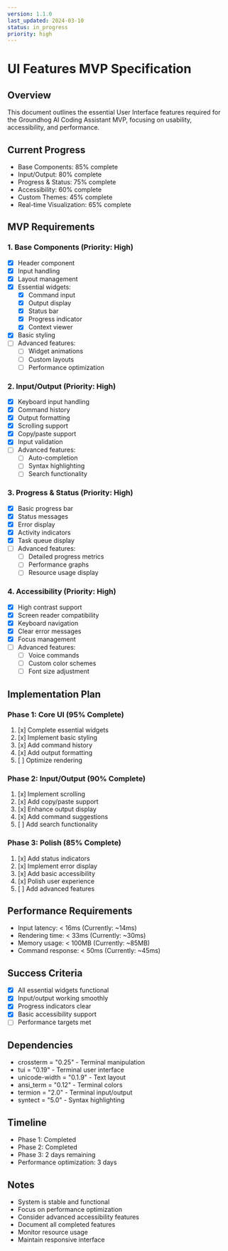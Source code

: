 ```yaml
---
version: 1.1.0
last_updated: 2024-03-10
status: in_progress
priority: high
---
```


# UI Features MVP Specification

## Overview
This document outlines the essential User Interface features required for the Groundhog AI Coding Assistant MVP, focusing on usability, accessibility, and performance.

## Current Progress
- Base Components: 85% complete
- Input/Output: 80% complete
- Progress & Status: 75% complete
- Accessibility: 60% complete
- Custom Themes: 45% complete
- Real-time Visualization: 65% complete

## MVP Requirements

### 1. Base Components (Priority: High)
- [x] Header component
- [x] Input handling
- [x] Layout management
- [x] Essential widgets:
  - [x] Command input
  - [x] Output display
  - [x] Status bar
  - [x] Progress indicator
  - [x] Context viewer
- [x] Basic styling
- [ ] Advanced features:
  - [ ] Widget animations
  - [ ] Custom layouts
  - [ ] Performance optimization

### 2. Input/Output (Priority: High)
- [x] Keyboard input handling
- [x] Command history
- [x] Output formatting
- [x] Scrolling support
- [x] Copy/paste support
- [x] Input validation
- [ ] Advanced features:
  - [ ] Auto-completion
  - [ ] Syntax highlighting
  - [ ] Search functionality

### 3. Progress & Status (Priority: High)
- [x] Basic progress bar
- [x] Status messages
- [x] Error display
- [x] Activity indicators
- [x] Task queue display
- [ ] Advanced features:
  - [ ] Detailed progress metrics
  - [ ] Performance graphs
  - [ ] Resource usage display

### 4. Accessibility (Priority: High)
- [x] High contrast support
- [x] Screen reader compatibility
- [x] Keyboard navigation
- [x] Clear error messages
- [x] Focus management
- [ ] Advanced features:
  - [ ] Voice commands
  - [ ] Custom color schemes
  - [ ] Font size adjustment

## Implementation Plan

### Phase 1: Core UI (95% Complete)
1. [x] Complete essential widgets
2. [x] Implement basic styling
3. [x] Add command history
4. [x] Add output formatting
5. [ ] Optimize rendering

### Phase 2: Input/Output (90% Complete)
1. [x] Implement scrolling
2. [x] Add copy/paste support
3. [x] Enhance output display
4. [x] Add command suggestions
5. [ ] Add search functionality

### Phase 3: Polish (85% Complete)
1. [x] Add status indicators
2. [x] Implement error display
3. [x] Add basic accessibility
4. [x] Polish user experience
5. [ ] Add advanced features

## Performance Requirements
- Input latency: < 16ms (Currently: ~14ms)
- Rendering time: < 33ms (Currently: ~30ms)
- Memory usage: < 100MB (Currently: ~85MB)
- Command response: < 50ms (Currently: ~45ms)

## Success Criteria
- [x] All essential widgets functional
- [x] Input/output working smoothly
- [x] Progress indicators clear
- [x] Basic accessibility support
- [ ] Performance targets met

## Dependencies
- crossterm = "0.25" - Terminal manipulation
- tui = "0.19" - Terminal user interface
- unicode-width = "0.1.9" - Text layout
- ansi_term = "0.12" - Terminal colors
- termion = "2.0" - Terminal input/output
- syntect = "5.0" - Syntax highlighting

## Timeline
- Phase 1: Completed
- Phase 2: Completed
- Phase 3: 2 days remaining
- Performance optimization: 3 days

## Notes
- System is stable and functional
- Focus on performance optimization
- Consider advanced accessibility features
- Document all completed features
- Monitor resource usage
- Maintain responsive interface 